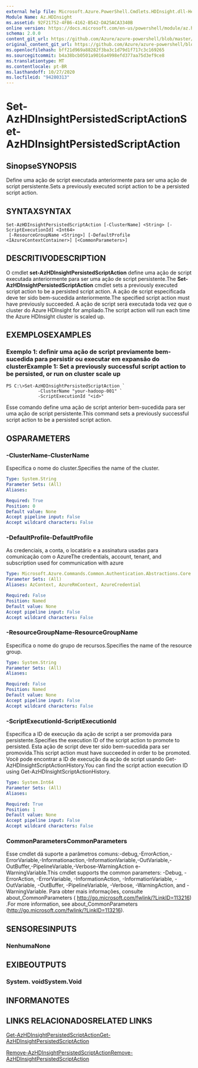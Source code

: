 ```yaml
---
external help file: Microsoft.Azure.PowerShell.Cmdlets.HDInsight.dll-Help.xml
Module Name: Az.HDInsight
ms.assetid: 92F21752-4FB6-4162-B542-DA25ACA3340B
online version: https://docs.microsoft.com/en-us/powershell/module/az.hdinsight/set-azhdinsightpersistedscriptaction
schema: 2.0.0
content_git_url: https://github.com/Azure/azure-powershell/blob/master/src/HDInsight/HDInsight/help/Set-AzHDInsightPersistedScriptAction.md
original_content_git_url: https://github.com/Azure/azure-powershell/blob/master/src/HDInsight/HDInsight/help/Set-AzHDInsightPersistedScriptAction.md
ms.openlocfilehash: bff21d969a88282f3ba3c1d79d1f717c3c169265
ms.sourcegitcommit: b4a38bcb0501a9016a4998efd377aa75d3ef9ce8
ms.translationtype: MT
ms.contentlocale: pt-BR
ms.lasthandoff: 10/27/2020
ms.locfileid: "94280313"
---
```

# <span data-ttu-id="6e3d8-101">Set-AzHDInsightPersistedScriptAction</span><span class="sxs-lookup"><span data-stu-id="6e3d8-101">Set-AzHDInsightPersistedScriptAction</span></span>

## <span data-ttu-id="6e3d8-102">Sinopse</span><span class="sxs-lookup"><span data-stu-id="6e3d8-102">SYNOPSIS</span></span>
<span data-ttu-id="6e3d8-103">Define uma ação de script executada anteriormente para ser uma ação de script persistente.</span><span class="sxs-lookup"><span data-stu-id="6e3d8-103">Sets a previously executed script action to be a persisted script action.</span></span>

## <span data-ttu-id="6e3d8-104">SYNTAX</span><span class="sxs-lookup"><span data-stu-id="6e3d8-104">SYNTAX</span></span>

```
Set-AzHDInsightPersistedScriptAction [-ClusterName] <String> [-ScriptExecutionId] <Int64>
 [-ResourceGroupName <String>] [-DefaultProfile <IAzureContextContainer>] [<CommonParameters>]
```

## <span data-ttu-id="6e3d8-105">DESCRITIVO</span><span class="sxs-lookup"><span data-stu-id="6e3d8-105">DESCRIPTION</span></span>
<span data-ttu-id="6e3d8-106">O cmdlet **set-AzHDInsightPersistedScriptAction** define uma ação de script executada anteriormente para ser uma ação de script persistente.</span><span class="sxs-lookup"><span data-stu-id="6e3d8-106">The **Set-AzHDInsightPersistedScriptAction** cmdlet sets a previously executed script action to be a persisted script action.</span></span>
<span data-ttu-id="6e3d8-107">A ação de script especificada deve ter sido bem-sucedida anteriormente.</span><span class="sxs-lookup"><span data-stu-id="6e3d8-107">The specified script action must have previously succeeded.</span></span>
<span data-ttu-id="6e3d8-108">A ação de script será executada toda vez que o cluster do Azure HDInsight for ampliado.</span><span class="sxs-lookup"><span data-stu-id="6e3d8-108">The script action will run each time the Azure HDInsight cluster is scaled up.</span></span>

## <span data-ttu-id="6e3d8-109">EXEMPLOS</span><span class="sxs-lookup"><span data-stu-id="6e3d8-109">EXAMPLES</span></span>

### <span data-ttu-id="6e3d8-110">Exemplo 1: definir uma ação de script previamente bem-sucedida para persistir ou executar em expansão do cluster</span><span class="sxs-lookup"><span data-stu-id="6e3d8-110">Example 1: Set a previously successful script action to be persisted, or run on cluster scale up</span></span>
```
PS C:\>Set-AzHDInsightPersistedScriptAction `
            -ClusterName "your-hadoop-001" `
            -ScriptExecutionId "<id>"
```

<span data-ttu-id="6e3d8-111">Esse comando define uma ação de script anterior bem-sucedida para ser uma ação de script persistente.</span><span class="sxs-lookup"><span data-stu-id="6e3d8-111">This command sets a previously successful script action to be a persisted script action.</span></span>

## <span data-ttu-id="6e3d8-112">OS</span><span class="sxs-lookup"><span data-stu-id="6e3d8-112">PARAMETERS</span></span>

### <span data-ttu-id="6e3d8-113">-ClusterName</span><span class="sxs-lookup"><span data-stu-id="6e3d8-113">-ClusterName</span></span>
<span data-ttu-id="6e3d8-114">Especifica o nome do cluster.</span><span class="sxs-lookup"><span data-stu-id="6e3d8-114">Specifies the name of the cluster.</span></span>

```yaml
Type: System.String
Parameter Sets: (All)
Aliases:

Required: True
Position: 0
Default value: None
Accept pipeline input: False
Accept wildcard characters: False
```

### <span data-ttu-id="6e3d8-115">-DefaultProfile</span><span class="sxs-lookup"><span data-stu-id="6e3d8-115">-DefaultProfile</span></span>
<span data-ttu-id="6e3d8-116">As credenciais, a conta, o locatário e a assinatura usadas para comunicação com o Azure</span><span class="sxs-lookup"><span data-stu-id="6e3d8-116">The credentials, account, tenant, and subscription used for communication with azure</span></span>

```yaml
Type: Microsoft.Azure.Commands.Common.Authentication.Abstractions.Core.IAzureContextContainer
Parameter Sets: (All)
Aliases: AzContext, AzureRmContext, AzureCredential

Required: False
Position: Named
Default value: None
Accept pipeline input: False
Accept wildcard characters: False
```

### <span data-ttu-id="6e3d8-117">-ResourceGroupName</span><span class="sxs-lookup"><span data-stu-id="6e3d8-117">-ResourceGroupName</span></span>
<span data-ttu-id="6e3d8-118">Especifica o nome do grupo de recursos.</span><span class="sxs-lookup"><span data-stu-id="6e3d8-118">Specifies the name of the resource group.</span></span>

```yaml
Type: System.String
Parameter Sets: (All)
Aliases:

Required: False
Position: Named
Default value: None
Accept pipeline input: False
Accept wildcard characters: False
```

### <span data-ttu-id="6e3d8-119">-ScriptExecutionId</span><span class="sxs-lookup"><span data-stu-id="6e3d8-119">-ScriptExecutionId</span></span>
<span data-ttu-id="6e3d8-120">Especifica a ID de execução da ação de script a ser promovida para persistente.</span><span class="sxs-lookup"><span data-stu-id="6e3d8-120">Specifies the execution ID of the script action to promote to persisted.</span></span>
<span data-ttu-id="6e3d8-121">Esta ação de script deve ter sido bem-sucedida para ser promovida.</span><span class="sxs-lookup"><span data-stu-id="6e3d8-121">This script action must have succeeded in order to be promoted.</span></span>
<span data-ttu-id="6e3d8-122">Você pode encontrar a ID de execução da ação de script usando Get-AzHDInsightScriptActionHistory.</span><span class="sxs-lookup"><span data-stu-id="6e3d8-122">You can find the script action execution ID using Get-AzHDInsightScriptActionHistory.</span></span>

```yaml
Type: System.Int64
Parameter Sets: (All)
Aliases:

Required: True
Position: 1
Default value: None
Accept pipeline input: False
Accept wildcard characters: False
```

### <span data-ttu-id="6e3d8-123">CommonParameters</span><span class="sxs-lookup"><span data-stu-id="6e3d8-123">CommonParameters</span></span>
<span data-ttu-id="6e3d8-124">Esse cmdlet dá suporte a parâmetros comuns:-debug,-ErrorAction,-ErrorVariable,-Informationaction,-InformationVariable,-OutVariable,-OutBuffer,-PipelineVariable,-Verbose-WarningAction e-WarningVariable.</span><span class="sxs-lookup"><span data-stu-id="6e3d8-124">This cmdlet supports the common parameters: -Debug, -ErrorAction, -ErrorVariable, -InformationAction, -InformationVariable, -OutVariable, -OutBuffer, -PipelineVariable, -Verbose, -WarningAction, and -WarningVariable.</span></span> <span data-ttu-id="6e3d8-125">Para obter mais informações, consulte about_CommonParameters ( http://go.microsoft.com/fwlink/?LinkID=113216) .</span><span class="sxs-lookup"><span data-stu-id="6e3d8-125">For more information, see about_CommonParameters (http://go.microsoft.com/fwlink/?LinkID=113216).</span></span>

## <span data-ttu-id="6e3d8-126">SENSORES</span><span class="sxs-lookup"><span data-stu-id="6e3d8-126">INPUTS</span></span>

### <span data-ttu-id="6e3d8-127">Nenhuma</span><span class="sxs-lookup"><span data-stu-id="6e3d8-127">None</span></span>

## <span data-ttu-id="6e3d8-128">EXIBE</span><span class="sxs-lookup"><span data-stu-id="6e3d8-128">OUTPUTS</span></span>

### <span data-ttu-id="6e3d8-129">System. void</span><span class="sxs-lookup"><span data-stu-id="6e3d8-129">System.Void</span></span>

## <span data-ttu-id="6e3d8-130">INFORMA</span><span class="sxs-lookup"><span data-stu-id="6e3d8-130">NOTES</span></span>

## <span data-ttu-id="6e3d8-131">LINKS RELACIONADOS</span><span class="sxs-lookup"><span data-stu-id="6e3d8-131">RELATED LINKS</span></span>

[<span data-ttu-id="6e3d8-132">Get-AzHDInsightPersistedScriptAction</span><span class="sxs-lookup"><span data-stu-id="6e3d8-132">Get-AzHDInsightPersistedScriptAction</span></span>](./Get-AzHDInsightPersistedScriptAction.md)

[<span data-ttu-id="6e3d8-133">Remove-AzHDInsightPersistedScriptAction</span><span class="sxs-lookup"><span data-stu-id="6e3d8-133">Remove-AzHDInsightPersistedScriptAction</span></span>](./Remove-AzHDInsightPersistedScriptAction.md)


